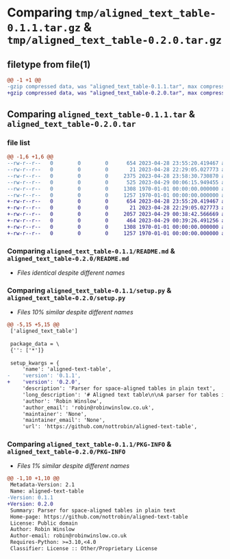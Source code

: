 # Comparing `tmp/aligned_text_table-0.1.1.tar.gz` & `tmp/aligned_text_table-0.2.0.tar.gz`

## filetype from file(1)

```diff
@@ -1 +1 @@
-gzip compressed data, was "aligned_text_table-0.1.1.tar", max compression
+gzip compressed data, was "aligned_text_table-0.2.0.tar", max compression
```

## Comparing `aligned_text_table-0.1.1.tar` & `aligned_text_table-0.2.0.tar`

### file list

```diff
@@ -1,6 +1,6 @@
--rw-r--r--   0        0        0      654 2023-04-28 23:55:20.419467 aligned_text_table-0.1.1/README.md
--rw-r--r--   0        0        0       21 2023-04-28 22:29:05.027773 aligned_text_table-0.1.1/aligned_text_table/__init__.py
--rw-r--r--   0        0        0     2375 2023-04-28 23:58:30.730870 aligned_text_table-0.1.1/aligned_text_table/parser.py
--rw-r--r--   0        0        0      525 2023-04-29 00:06:15.949455 aligned_text_table-0.1.1/pyproject.toml
--rw-r--r--   0        0        0     1308 1970-01-01 00:00:00.000000 aligned_text_table-0.1.1/setup.py
--rw-r--r--   0        0        0     1257 1970-01-01 00:00:00.000000 aligned_text_table-0.1.1/PKG-INFO
+-rw-r--r--   0        0        0      654 2023-04-28 23:55:20.419467 aligned_text_table-0.2.0/README.md
+-rw-r--r--   0        0        0       21 2023-04-28 22:29:05.027773 aligned_text_table-0.2.0/aligned_text_table/__init__.py
+-rw-r--r--   0        0        0     2057 2023-04-29 00:38:42.566669 aligned_text_table-0.2.0/aligned_text_table/parser.py
+-rw-r--r--   0        0        0      464 2023-04-29 00:39:26.491256 aligned_text_table-0.2.0/pyproject.toml
+-rw-r--r--   0        0        0     1308 1970-01-01 00:00:00.000000 aligned_text_table-0.2.0/setup.py
+-rw-r--r--   0        0        0     1257 1970-01-01 00:00:00.000000 aligned_text_table-0.2.0/PKG-INFO
```

### Comparing `aligned_text_table-0.1.1/README.md` & `aligned_text_table-0.2.0/README.md`

 * *Files identical despite different names*

### Comparing `aligned_text_table-0.1.1/setup.py` & `aligned_text_table-0.2.0/setup.py`

 * *Files 10% similar despite different names*

```diff
@@ -5,15 +5,15 @@
 ['aligned_text_table']
 
 package_data = \
 {'': ['*']}
 
 setup_kwargs = {
     'name': 'aligned-text-table',
-    'version': '0.1.1',
+    'version': '0.2.0',
     'description': 'Parser for space-aligned tables in plain text',
     'long_description': '# Aligned text table\n\nA parser for tables in plain text that are aligned with spaces, e.g.:\n\n```\nThis is     Column two   This one\ncolumn one               is column\n                         three\n```\n\n## Usage\n\n```\n>>> from aligned_text_table import parse_row\n\n>>> parse_row(\n...     lines=[\n...         "This is     Column two   This one ",\n...         "column one               is column",\n...         "three    "\n...     ],\n...     keys=["one", "two", "three"]\n... )\n\n{\n    "one": "This is column one",\n    "two": "Column two",\n    "three": "This one is column three"\n}\n```\n\n## Tests\n\nTo run tests, install and run Tox:\n\n```\npip3 install tox\ntox\n```\n',
     'author': 'Robin Winslow',
     'author_email': 'robin@robinwinslow.co.uk',
     'maintainer': 'None',
     'maintainer_email': 'None',
     'url': 'https://github.com/nottrobin/aligned-text-table',
```

### Comparing `aligned_text_table-0.1.1/PKG-INFO` & `aligned_text_table-0.2.0/PKG-INFO`

 * *Files 1% similar despite different names*

```diff
@@ -1,10 +1,10 @@
 Metadata-Version: 2.1
 Name: aligned-text-table
-Version: 0.1.1
+Version: 0.2.0
 Summary: Parser for space-aligned tables in plain text
 Home-page: https://github.com/nottrobin/aligned-text-table
 License: Public domain
 Author: Robin Winslow
 Author-email: robin@robinwinslow.co.uk
 Requires-Python: >=3.10,<4.0
 Classifier: License :: Other/Proprietary License
```

